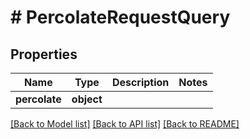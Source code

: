 # # PercolateRequestQuery

## Properties

Name | Type | Description | Notes
------------ | ------------- | ------------- | -------------
**percolate** | **object** |  | 

[[Back to Model list]](../../README.md#documentation-for-models) [[Back to API list]](../../README.md#documentation-for-api-endpoints) [[Back to README]](../../README.md)


